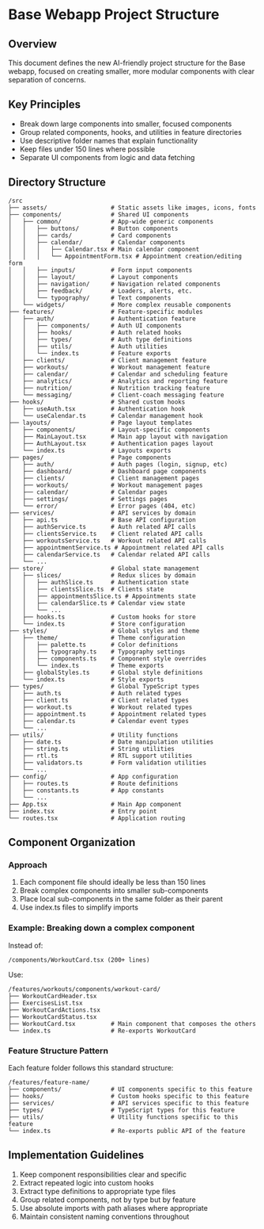 # Base Webapp Project Structure

## Overview
This document defines the new AI-friendly project structure for the Base webapp, focused on creating smaller, more modular components with clear separation of concerns.

## Key Principles
- Break down large components into smaller, focused components
- Group related components, hooks, and utilities in feature directories
- Use descriptive folder names that explain functionality
- Keep files under 150 lines where possible
- Separate UI components from logic and data fetching

## Directory Structure

```
/src
├── assets/                  # Static assets like images, icons, fonts
├── components/              # Shared UI components
│   ├── common/              # App-wide generic components
│   │   ├── buttons/         # Button components
│   │   ├── cards/           # Card components  
│   │   ├── calendar/        # Calendar components
│   │   │   ├── Calendar.tsx # Main calendar component
│   │   │   └── AppointmentForm.tsx # Appointment creation/editing form
│   │   ├── inputs/          # Form input components
│   │   ├── layout/          # Layout components
│   │   ├── navigation/      # Navigation related components
│   │   ├── feedback/        # Loaders, alerts, etc.
│   │   └── typography/      # Text components
│   └── widgets/             # More complex reusable components
├── features/                # Feature-specific modules
│   ├── auth/                # Authentication feature
│   │   ├── components/      # Auth UI components
│   │   ├── hooks/           # Auth related hooks
│   │   ├── types/           # Auth type definitions
│   │   ├── utils/           # Auth utilities
│   │   └── index.ts         # Feature exports
│   ├── clients/             # Client management feature
│   ├── workouts/            # Workout management feature
│   ├── calendar/            # Calendar and scheduling feature
│   ├── analytics/           # Analytics and reporting feature
│   ├── nutrition/           # Nutrition tracking feature
│   └── messaging/           # Client-coach messaging feature
├── hooks/                   # Shared custom hooks
│   ├── useAuth.tsx          # Authentication hook
│   └── useCalendar.ts       # Calendar management hook
├── layouts/                 # Page layout templates
│   ├── components/          # Layout-specific components
│   ├── MainLayout.tsx       # Main app layout with navigation
│   ├── AuthLayout.tsx       # Authentication pages layout
│   └── index.ts             # Layouts exports
├── pages/                   # Page components
│   ├── auth/                # Auth pages (login, signup, etc)
│   ├── dashboard/           # Dashboard page components
│   ├── clients/             # Client management pages
│   ├── workouts/            # Workout management pages
│   ├── calendar/            # Calendar pages
│   ├── settings/            # Settings pages
│   └── error/               # Error pages (404, etc)
├── services/                # API services by domain
│   ├── api.ts               # Base API configuration
│   ├── authService.ts       # Auth related API calls
│   ├── clientsService.ts    # Client related API calls
│   ├── workoutsService.ts   # Workout related API calls
│   ├── appointmentService.ts # Appointment related API calls
│   ├── calendarService.ts   # Calendar related API calls
│   └── ...
├── store/                   # Global state management
│   ├── slices/              # Redux slices by domain
│   │   ├── authSlice.ts     # Authentication state
│   │   ├── clientsSlice.ts  # Clients state
│   │   ├── appointmentsSlice.ts # Appointments state
│   │   ├── calendarSlice.ts # Calendar view state
│   │   └── ...
│   ├── hooks.ts             # Custom hooks for store
│   └── index.ts             # Store configuration
├── styles/                  # Global styles and theme
│   ├── theme/               # Theme configuration
│   │   ├── palette.ts       # Color definitions
│   │   ├── typography.ts    # Typography settings
│   │   ├── components.ts    # Component style overrides
│   │   └── index.ts         # Theme exports
│   ├── globalStyles.ts      # Global style definitions
│   └── index.ts             # Style exports
├── types/                   # Global TypeScript types
│   ├── auth.ts              # Auth related types
│   ├── client.ts            # Client related types
│   ├── workout.ts           # Workout related types
│   ├── appointment.ts       # Appointment related types
│   ├── calendar.ts          # Calendar event types
│   └── ...
├── utils/                   # Utility functions
│   ├── date.ts              # Date manipulation utilities
│   ├── string.ts            # String utilities
│   ├── rtl.ts               # RTL support utilities
│   ├── validators.ts        # Form validation utilities
│   └── ...
├── config/                  # App configuration
│   ├── routes.ts            # Route definitions
│   ├── constants.ts         # App constants
│   └── ...
├── App.tsx                  # Main App component
├── index.tsx                # Entry point
└── routes.tsx               # Application routing
```

## Component Organization

### Approach
1. Each component file should ideally be less than 150 lines
2. Break complex components into smaller sub-components
3. Place local sub-components in the same folder as their parent
4. Use index.ts files to simplify imports

### Example: Breaking down a complex component

Instead of:
```
/components/WorkoutCard.tsx (200+ lines)
```

Use:
```
/features/workouts/components/workout-card/
├── WorkoutCardHeader.tsx
├── ExercisesList.tsx
├── WorkoutCardActions.tsx
├── WorkoutCardStatus.tsx
├── WorkoutCard.tsx          # Main component that composes the others
└── index.ts                 # Re-exports WorkoutCard
```

### Feature Structure Pattern

Each feature folder follows this standard structure:
```
/features/feature-name/
├── components/              # UI components specific to this feature
├── hooks/                   # Custom hooks specific to this feature
├── services/                # API services specific to this feature
├── types/                   # TypeScript types for this feature
├── utils/                   # Utility functions specific to this feature
└── index.ts                 # Re-exports public API of the feature
```

## Implementation Guidelines

1. Keep component responsibilities clear and specific
2. Extract repeated logic into custom hooks
3. Extract type definitions to appropriate type files
4. Group related components, not by type but by feature
5. Use absolute imports with path aliases where appropriate
6. Maintain consistent naming conventions throughout
